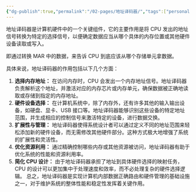 ```yaml
---
{"dg-publish":true,"permalink":"/02-pages/地址译码器/","tags":["personal/blog","计算机组成原理/存储系统"]}
---
```


地址译码器是计算机硬件中的一个关键组件，它的主要作用是将 CPU 发出的地址信号转换为特定的选择信号，以便确定数据应当从哪个具体的内存位置或其他硬件设备读取或写入。

即通过转换 MAR 中的数据，来告诉 CPU 到底应该从哪个存储单元拿数据。

具体来说，地址译码器的作用包括以下几个方面：
1. **选择内存地址：** 在访问内存时，CPU 会发出一个内存地址信号。地址译码器负责解析这个地址，并激活对应的内存芯片或内存单元，确保数据被正确地读取或存储到指定的内存地址。
2. **硬件设备选择：** 在计算机系统中，除了内存外，还有许多其他的输入输出设备，如硬盘、显卡、USB 接口等。地址译码器能够识别这些设备的特定地址范围，并生成相应的控制信号来激活特定的设备，进行数据交换。
3. **扩展性与管理：** 地址译码器使得系统设计者可以通过定义不同的地址范围来轻松添加新的硬件设备，而无需修改其他硬件部分。这种方式极大地增强了系统的扩展性和灵活性。
4. **优化资源利用：** 通过精确控制哪些内存或其他资源被访问，地址译码器有助于优化系统的性能和资源利用率。
5. **简化 CPU 设计：** 由于地址译码器承担了地址到具体硬件选择的映射任务，CPU 的设计可以更加集中于处理速度和效率，而不必处理复杂的硬件选择逻辑。
总之，地址译码器是实现计算机内部数据正确路由和硬件管理的基础设施之一，对于维护系统的整体性能和稳定性发挥着关键作用。